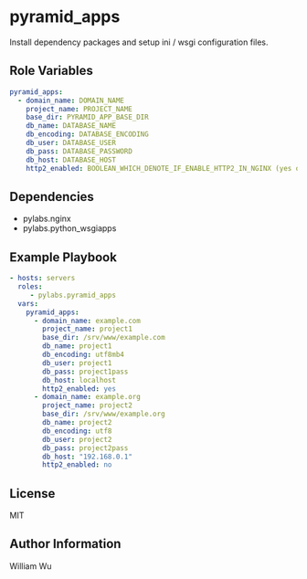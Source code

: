 pyramid_apps
============

Install dependency packages and setup ini / wsgi configuration files.

Role Variables
--------------

```yaml
pyramid_apps:
  - domain_name: DOMAIN_NAME
    project_name: PROJECT_NAME
    base_dir: PYRAMID_APP_BASE_DIR
    db_name: DATABASE_NAME
    db_encoding: DATABASE_ENCODING
    db_user: DATABASE_USER
    db_pass: DATABASE_PASSWORD
    db_host: DATABASE_HOST
    http2_enabled: BOOLEAN_WHICH_DENOTE_IF_ENABLE_HTTP2_IN_NGINX (yes or no)
```

Dependencies
------------

- pylabs.nginx
- pylabs.python_wsgiapps

Example Playbook
----------------

```yaml
- hosts: servers
  roles:
     - pylabs.pyramid_apps
  vars:
    pyramid_apps:
      - domain_name: example.com
        project_name: project1
        base_dir: /srv/www/example.com
        db_name: project1
        db_encoding: utf8mb4
        db_user: project1
        db_pass: project1pass
        db_host: localhost
        http2_enabled: yes
      - domain_name: example.org
        project_name: project2
        base_dir: /srv/www/example.org
        db_name: project2
        db_encoding: utf8
        db_user: project2
        db_pass: project2pass
        db_host: "192.168.0.1"
        http2_enabled: no
```

License
-------

MIT

Author Information
------------------

William Wu
